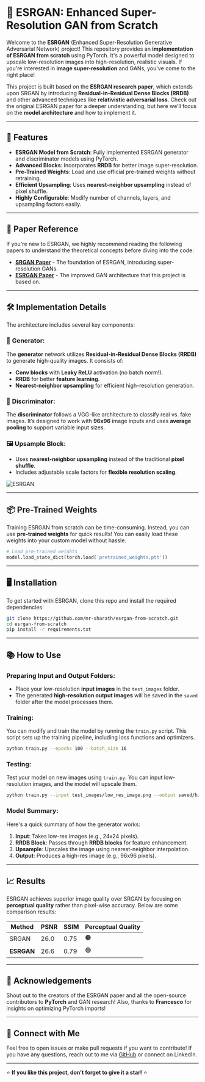 # 🎨 ESRGAN: Enhanced Super-Resolution GAN from Scratch

Welcome to the **ESRGAN** (Enhanced Super-Resolution Generative Adversarial Network) project! This repository provides an **implementation of ESRGAN from scratch** using PyTorch. It's a powerful model designed to upscale low-resolution images into high-resolution, realistic visuals. If you're interested in **image super-resolution** and GANs, you've come to the right place!

This project is built based on the **ESRGAN research paper**, which extends upon SRGAN by introducing **Residual-in-Residual Dense Blocks (RRDB)** and other advanced techniques like **relativistic adversarial loss**. Check out the original ESRGAN paper for a deeper understanding, but here we’ll focus on the **model architecture** and how to implement it.

---

## 🚀 Features

- **ESRGAN Model from Scratch**: Fully implemented ESRGAN generator and discriminator models using PyTorch.
- **Advanced Blocks**: Incorporates **RRDB** for better image super-resolution.
- **Pre-Trained Weights**: Load and use official pre-trained weights without retraining.
- **Efficient Upsampling**: Uses **nearest-neighbor upsampling** instead of pixel shuffle.
- **Highly Configurable**: Modify number of channels, layers, and upsampling factors easily.
  
---

## 📜 Paper Reference

If you're new to ESRGAN, we highly recommend reading the following papers to understand the theoretical concepts before diving into the code:

- **[SRGAN Paper](https://arxiv.org/abs/1609.04802)** - The foundation of ESRGAN, introducing super-resolution GANs.
- **[ESRGAN Paper](https://arxiv.org/abs/1809.00219)** - The improved GAN architecture that this project is based on.

---

## 🛠️ Implementation Details

The architecture includes several key components:

### 🧠 **Generator**:
The **generator** network utilizes **Residual-in-Residual Dense Blocks (RRDB)** to generate high-quality images. It consists of:
- **Conv blocks** with **Leaky ReLU** activation (no batch norm!).
- **RRDB** for better **feature learning**.
- **Nearest-neighbor upsampling** for efficient high-resolution generation.

### 🧠 **Discriminator**:
The **discriminator** follows a VGG-like architecture to classify real vs. fake images. It’s designed to work with **96x96** image inputs and uses **average pooling** to support variable input sizes.

### 🖼️ **Upsample Block**:
- Uses **nearest-neighbor upsampling** instead of the traditional **pixel shuffle**.
- Includes adjustable scale factors for **flexible resolution scaling**.


![ESRGAN](https://github.com/user-attachments/assets/23e6ec96-ac66-40e5-a363-6d6bc288a882)

---

## 📦 Pre-Trained Weights

Training ESRGAN from scratch can be time-consuming. Instead, you can use **pre-trained weights** for quick results! You can easily load these weights into your custom model without hassle.

```python
# Load pre-trained weights
model.load_state_dict(torch.load('pretrained_weights.pth'))
```

---

## 🖥️ Installation

To get started with ESRGAN, clone this repo and install the required dependencies:

```bash
git clone https://github.com/mr-sharath/esrgan-from-scratch.git
cd esrgan-from-scratch
pip install -r requirements.txt
```

---

## 📚 How to Use

### Preparing Input and Output Folders:
- Place your low-resolution **input images** in the `test_images` folder.
- The generated **high-resolution output images** will be saved in the `saved` folder after the model processes them.

### Training:
You can modify and train the model by running the `train.py` script. This script sets up the training pipeline, including loss functions and optimizers.

```bash
python train.py --epochs 100 --batch_size 16
```

### Testing:
Test your model on new images using `train.py`. You can input low-resolution images, and the model will upscale them.

```bash
python train.py --input test_images/low_res_image.png --output saved/high_res_image.png
```

### Model Summary:
Here's a quick summary of how the generator works:

1. **Input**: Takes low-res images (e.g., 24x24 pixels).
2. **RRDB Block**: Passes through **RRDB blocks** for feature enhancement.
3. **Upsample**: Upscales the image using nearest-neighbor interpolation.
4. **Output**: Produces a high-res image (e.g., 96x96 pixels).

---

## 📈 Results

ESRGAN achieves superior image quality over SRGAN by focusing on **perceptual quality** rather than pixel-wise accuracy. Below are some comparison results:

| Method   | PSNR | SSIM | Perceptual Quality |
|----------|------|------|--------------------|
| SRGAN    | 26.0 | 0.75 | 🟠                 |
| **ESRGAN** | 26.6 | 0.79 | 🟢                 |

---

## 🙌 Acknowledgements

Shout out to the creators of the ESRGAN paper and all the open-source contributors to **PyTorch** and GAN research! Also, thanks to **Francesco** for insights on optimizing PyTorch imports!

---

## 🔗 Connect with Me

Feel free to open issues or make pull requests if you want to contribute! If you have any questions, reach out to me via [GitHub](https://github.com/mr-sharath) or connect on LinkedIn.

---

⭐ **If you like this project, don't forget to give it a star!** ⭐
